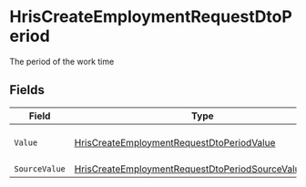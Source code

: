 # HrisCreateEmploymentRequestDtoPeriod

The period of the work time


## Fields

| Field                                                                                                                                   | Type                                                                                                                                    | Required                                                                                                                                | Description                                                                                                                             | Example                                                                                                                                 |
| --------------------------------------------------------------------------------------------------------------------------------------- | --------------------------------------------------------------------------------------------------------------------------------------- | --------------------------------------------------------------------------------------------------------------------------------------- | --------------------------------------------------------------------------------------------------------------------------------------- | --------------------------------------------------------------------------------------------------------------------------------------- |
| `Value`                                                                                                                                 | [HrisCreateEmploymentRequestDtoPeriodValue](../../Models/Components/HrisCreateEmploymentRequestDtoPeriodValue.md)                       | :heavy_minus_sign:                                                                                                                      | The unified value for the period.                                                                                                       | month                                                                                                                                   |
| `SourceValue`                                                                                                                           | [HrisCreateEmploymentRequestDtoPeriodSourceValueUnion](../../Models/Components/HrisCreateEmploymentRequestDtoPeriodSourceValueUnion.md) | :heavy_minus_sign:                                                                                                                      | N/A                                                                                                                                     |                                                                                                                                         |